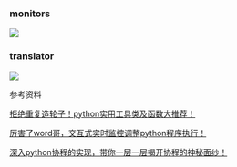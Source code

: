 ### monitors

![](https://github.com/ShichaoMa/toolkit/blob/master/resources/monitors.jpg)

### translator

![](https://github.com/ShichaoMa/toolkit/blob/master/resources/translator.jpg)

参考资料 

[拒绝重复造轮子！python实用工具类及函数大推荐！](https://zhuanlan.zhihu.com/p/31644562)

[厉害了word哥，交互式实时监控调整python程序执行！](https://zhuanlan.zhihu.com/p/32386023)

[深入python协程的实现，带你一层一层揭开协程的神秘面纱！](https://zhuanlan.zhihu.com/p/33739573)
